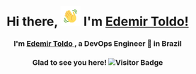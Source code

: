 
<h1 align="center">
    Hi there, 
    <img src="https://raw.githubusercontent.com/krol3/krol3/master/wave.gif" 
         alt="Waving hand animated gif"
         height="45"
         width="45" />
  I'm <a href="https://www.linkedin.com/in/edemirtoldo/" target="_blank">Edemir Toldo!</a>
</h1>
<h3 align="center">
I'm <a href="https://www.linkedin.com/in/edemirtoldo/"> <b>Edemir Toldo</b> </a>, a DevOps Engineer 🚀 in Brazil
</h3>

<h3 align="center">
Glad to see you here! 
  <img src="https://visitor-badges.glitch.me?username=edemirtoldo&repo=edemirtoldo" alt="Visitor Badge" />
</h3>




<!--
**edemirtoldo/edemirtoldo** is a ✨ _special_ ✨ repository because its `README.md` (this file) appears on your GitHub profile.

Here are some ideas to get you started:

- 🔭 I’m currently working on Sysadmin
- 🌱 I’m currently learning ...
- 👯 I’m looking to collaborate on ...
- 🤔 I’m looking for help with ...
- 💬 Ask me about ...
- 📫 How to reach me: ...
- 😄 Pronouns: ...
- ⚡ Fun fact: ...
-->

